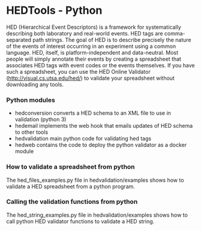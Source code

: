 # HEDTools - Python
HED (Hierarchical Event Descriptors) is a framework for systematically describing both laboratory and real-world events. HED tags are comma-separated path strings. The goal of HED is to describe precisely the nature of the events of interest occurring in an experiment using a common language. HED, itself, is platform-independent and data-neutral. Most people will simply annotate their events by creating a spreadsheet that associates HED tags with event codes or the events themselves. If you have such a spreadsheet, you can use the HED Online Validator (http://visual.cs.utsa.edu/hed/) to validate your spreadsheet without downloading any tools.

### Python modules
 - hedconversion   converts a HED schema to an XML file to use in validation (python 3)
 - hedemail        implements the web hook that emails updates of HED schema to other tools
 - hedvalidation   main python code for validating hed tags
 - hedweb          contains the code to deploy the python validator as a docker module

### How to validate a spreadsheet from python
The hed_files_examples.py file in hedvalidation/examples shows how to validate a HED spreadsheet from a python program.

### Calling the validation functions from python
The hed_string_examples.py file in hedvalidation/examples shows how to call python HED validator functions to validate a HED string.


